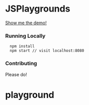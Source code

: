 # JSPlaygrounds

[Show me the demo!](https://stephengrider.github.io/JSPlaygrounds/)

### Running Locally

```
  npm install
  npm start // visit localhost:8080
```

### Contributing

Please do!


# playground
